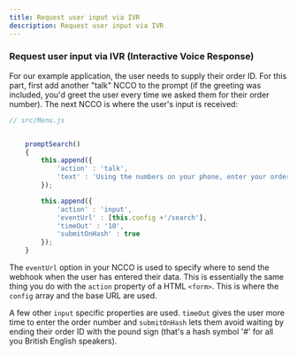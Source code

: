 ```yaml
---
title: Request user input via IVR
description: Request user input via IVR
---
```


### Request user input via IVR (Interactive Voice Response)

For our example application, the user needs to supply their order ID. For this part, first add another "talk" NCCO to the prompt (if the greeting was included, you'd greet the user every time we asked them for their order number). The next NCCO is where the user's input is received:

```javascript
// src/Menu.js


    promptSearch()
    {
        this.append({
            'action' : 'talk',
            'text' : 'Using the numbers on your phone, enter your order number followed by the pound sign'
        });

        this.append({
            'action' : 'input',
            'eventUrl' : [this.config +'/search'],
            'timeOut' : '10',
            'submitOnHash' : true
        });
    }
```

The `eventUrl` option in your NCCO is used to specify where to send the webhook when the user has entered their data. This is essentially the same thing you do with the `action` property of a HTML `<form>`. This is where the `config` array and the base URL are used.

A few other `input` specific properties are used. `timeOut` gives the user more time to enter the order number and `submitOnHash` lets them avoid waiting by ending their order ID with the pound sign (that's a hash symbol '#' for all you British English speakers).
